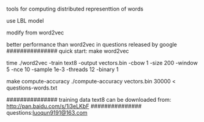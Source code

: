 tools for computing distributed representtion of words

use LBL model

modify from word2vec

better performance than word2vec in questions released by google
###############
quick start:
make word2vec

time ./word2vec -train text8 -output vectors.bin -cbow 1 -size 200 -window 5 -nce 10 -sample 1e-3 -threads 12 -binary 1

make compute-accuracy
./compute-accuracy vectors.bin 30000 < questions-words.txt

###############
training data text8 can be downloaded from: http://pan.baidu.com/s/1i3eLKbF
###############
questions:luoqun9191@163.com
